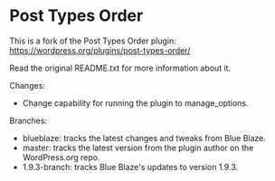 Post Types Order
================

This is a fork of the Post Types Order plugin:
https://wordpress.org/plugins/post-types-order/

Read the original README.txt for more information about it.

Changes:

* Change capability for running the plugin to manage_options.

Branches:

* blueblaze:    tracks the latest changes and tweaks from Blue Blaze.
* master:       tracks the latest version from the plugin author on the WordPress.org repo.
* 1.9.3-branch: tracks Blue Blaze's updates to version 1.9.3.
